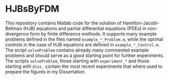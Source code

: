 # HJBsByFDM
This repository contains Matlab code for the solution of Hamilton-Jacobi-Bellman (HJB) equations and partial differential equations (PDEs) in non-divergence form by finite difference methods. 
It supports many example problems defined in the files named `example_*_Problem.m`, while the optimal controls in the case of HJB equations are defined in `example_*_Control.m`.
The script `solveProblem` contains already many commented example problems and should serve as a good starting point for further experiments.
The scripts `solveProblem`, those starting with `experiment_*` and those starting with `diss_` contain the most recent experiments that where used to prepare the figures in my Dissertation.
